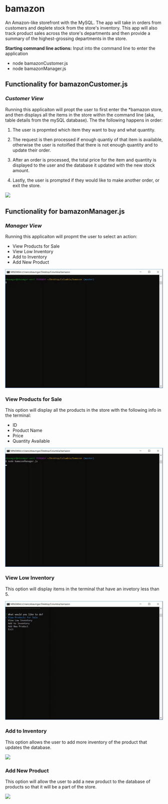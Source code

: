 # bamazon
An Amazon-like storefront with the MySQL. The app will take in orders from customers and deplete stock from the store's inventory. This app will also track product sales across the store's departments and then provide a summary of the highest-grossing departments in the store.

**Starting command line actions:**
Input into the command line to enter the application
* node bamazonCustomer.js
* node bamazonManager.js

## Functionality for bamazonCustomer.js 
### _Customer View_
Running this applicaiton will propt the user to first enter the *bamazon store, and then displays all the items in the store within the command line (aka, table details from the mySQL database). The the following happens in order:

1. The user is propmted which item they want to buy and what quantity. 

1. The request is then processed if enough quantiy of that item is available, otherwise the user is notoified that there is not enough quantity and to update their order. 

1. After an order is processed, the total price for the item and quantity is displayed to the user and the database it updated with the new stock amount. 

1. Lastly, the user is prompted if they would like to make another order, or exit the store.


![](customer-all-demo.gif)


## Functionality for bamazonManager.js
### _Manager View_
Running this applicaiton will propmt the user to select an action:
* View Products for Sale
* View Low Inventory
* Add to Inventory
* Add New Product

![](manager-start-demo.gif)

### View Products for Sale
This option will display all the products in the store with the following info in the terminal:
* ID
* Product Name
* Price
* Quantity Available

![](manager-products-demo.gif)
<!-- INSERT GIF FOR VIEW PRODUCTS FOR SALE -->

### View Low Inventory
This option will display items in the terminal that have an invetory less than 5.

![](manager-low-demo.gif)
<!-- INSERT GIF FOR VIEW LOW INVENTORY -->

### Add to Inventory
This option allows the user to add more inventory of the product that updates the database.

![](manager-inventory-demo.gif)
<!-- INSERT GIF FOR VIEW LOW INVENTORY -->

### Add New Product
This option will allow the user to add a new product to the database of products so that it will be a part of the store.

![](manager-new-demo.gif)
<!-- INSERT GIF FOR ADD NEW PRODUCT -->
